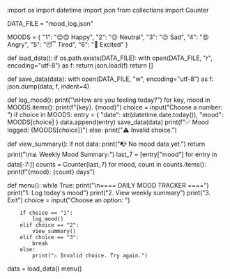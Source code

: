 import os
import datetime
import json
from collections import Counter

DATA_FILE = "mood_log.json"

MOODS = {
    "1": "😊😊 Happy",
    "2": "😐 Neutral",
    "3": "😔 Sad",
    "4": "😡 Angry",
    "5": "😴 Tired",
    "6": "🤩 Excited"
}

def load_data():
    if os.path.exists(DATA_FILE):
        with open(DATA_FILE, "r", encoding="utf-8") as f:
            return json.load(f)
    return []

def save_data(data):
    with open(DATA_FILE, "w", encoding="utf-8") as f:
        json.dump(data, f, indent=4)

def log_mood():
    print("\nHow are you feeling today?")
    for key, mood in MOODS.items():
        print(f"{key}. {mood}")
    choice = input("Choose a number: ")
    if choice in MOODS:
        entry = {
            "date": str(datetime.date.today()),
            "mood": MOODS[choice]
        }
        data.append(entry)
        save_data(data)
        print(f"✅ Mood logged: {MOODS[choice]}")
    else:
        print("⚠️ Invalid choice.")

def view_summary():
    if not data:
        print("📭 No mood data yet.")
        return
    print("\n📊 Weekly Mood Summary:")
    last_7 = [entry["mood"] for entry in data[-7:]]
    counts = Counter(last_7)
    for mood, count in counts.items():
        print(f"{mood}: {count} days")

def menu():
    while True:
        print("\n==== DAILY MOOD TRACKER ====")
        print("1. Log today's mood")
        print("2. View weekly summary")
        print("3. Exit")
        choice = input("Choose an option: ")
        
        if choice == "1":
            log_mood()
        elif choice == "2":
            view_summary()
        elif choice == "3":
            break
        else:
            print("⚠️ Invalid choice. Try again.")

data = load_data()
menu()
